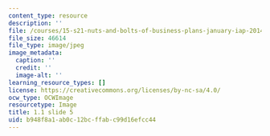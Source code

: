 ```yaml
---
content_type: resource
description: ''
file: /courses/15-s21-nuts-and-bolts-of-business-plans-january-iap-2014/b948f8a1ab0c12bcffabc99d16efcc44_Slide5.JPG
file_size: 46614
file_type: image/jpeg
image_metadata:
  caption: ''
  credit: ''
  image-alt: ''
learning_resource_types: []
license: https://creativecommons.org/licenses/by-nc-sa/4.0/
ocw_type: OCWImage
resourcetype: Image
title: 1.1 slide 5
uid: b948f8a1-ab0c-12bc-ffab-c99d16efcc44
---
```

